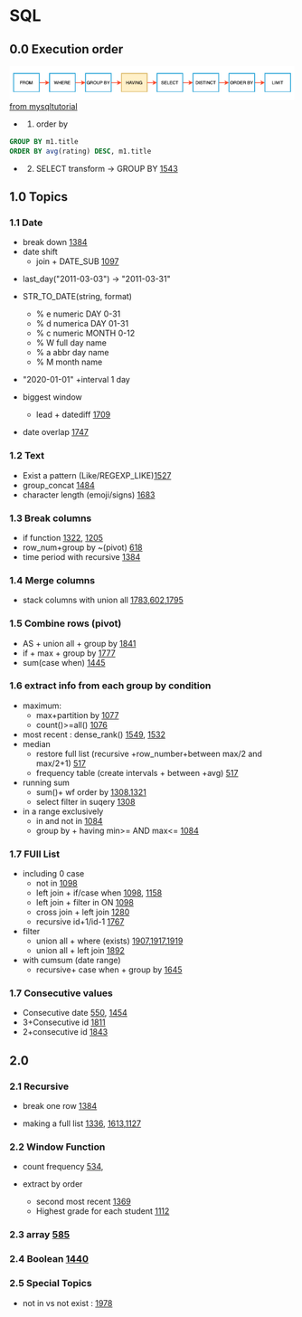 # SQL

## 0.0 Execution order

![](pics/order.png)
[from mysqltutorial](https://www.mysqltutorial.org/mysql-having.aspx)

* 1. order by
``` sql
GROUP BY m1.title
ORDER BY avg(rating) DESC, m1.title
```

* 2. SELECT transform -> GROUP BY [1543](1301-1700/1543.Fix_product_name_format.sql)


## 1.0 Topics
### 1.1 Date
* break down [1384](1301-1700/1384Total_sales_amount_by_year.sql)
* date shift
  + join + DATE_SUB [1097](1001-1300/1097.Game_play_analysi_V.sql)
+ last_day("2011-03-03") -> "2011-03-31"
+ STR_TO_DATE(string, format)
  + % e numeric DAY 0-31
  + % d numerica DAY 01-31
  + % c numeric MONTH 0-12
  + % W full day name
  + % a abbr day name
  + % M month name
+ "2020-01-01" +interval 1 day

+ biggest window
  + lead + datediff [1709](1701-2000/1709.Biggest_window_between_visits.sql)
+ date overlap [1747](1701-2000/1747.Leeflex_banned_accounts.sql)

### 1.2 Text
  + Exist a pattern (Like/REGEXP_LIKE)[1527](1301-1700/1527.Patients_with_a_condition.sql)
  + group_concat [1484](1301-1700/1494.Group_sold_by_products_by_the_date.sql)
  + character length (emoji/signs) [1683](1301-1700/1683.Invalid_tweets.sql)

### 1.3 Break columns
  + if function [1322](1301-1700/1322.Ads_performance.sql), [1205](1001-1300/1205.Monthly_transction_ii.sql)
  + row_num+group by ~(pivot) [618](100-1000/618.Students_report_by_geography.sql)
  + time period with recursive [1384](1301-1700/1384Total_sales_amount_by_year.sql)

### 1.4 Merge columns
  + stack columns with union all [1783](1301-1700/1783.Grand_Slam_Titles.sql),[602](100-1000/602.Friend_request_ii_who_has_the_most_freiends.sql),[1795](1701-2000/1795.Rearrange_products_table.sql)


### 1.5 Combine rows (pivot)
  + AS + union all + group by [1841](1701-2000/1841.League_statistics.sql)
  + if + max + group by [1777](1701-2000/1777.Product_price_for_each_store.sql)
  + sum(case when) [1445](1301-1700/1445.Apples_oranges.sql)

### 1.6 extract info from each group by condition
  + maximum:
    + max+partition by [1077](1001-1300/1077.Project_employee_ii.sql)
    + count()>=all() [1076](1001-1300/1076.Project_employee_ii.sql)
  + most recent : dense_rank() [1549](1301-1700/1549.The_most_recent_orders_for_each_product.sql), [1532](1301-1700/1532.The_most_recent_three_orders.sql)
  + median
    + restore full list (recursive +row_number+between max/2 and max/2+1) [517](100-1000/571.Find_median_given_frequency_of_numbers.sql)
    + frequency table (create intervals + between +avg) [517](100-1000/571.Find_median_given_frequency_of_numbers.sql)
  + running sum
    + sum()+ wf order by [1308](1301-1700/1308.Running_total_for_different_genders.sql),[1321](1301-1700/1321.Restaurant_growth.sql)
    + select filter in suqery [1308](1301-1700/1308.Running_total_for_different_genders.sql)
  + in a range exclusively
    + in and not in [1084](1001-1300/1084.Sales_analysis_iii.sql)
    + group by + having min>= AND max<= [1084](1001-1300/1084.Sales_analysis_iii.sql)
### 1.7 FUll List
  + including 0 case
    + not in [1098](1001-1300/1098.Unpopular_books.sql)
    + left join + if/case when [1098](1001-1300/1098.Unpopular_books.sql), [1158](1001-1300/1158.Market_analysis_i.sql)
    + left join + filter in ON [1098](1001-1300/1098.Unpopular_books.sql)
    + cross join + left join [1280](1001-1300/1280.Students_and_examinations.sql)
    + recursive id+1/id-1 [1767](1701-2000/1767.Find_the_subtask_that_did_not_execute.sql)
  + filter
    + union all + where (exists) [1907](1701-2000/1907.Count_salary_categories.sql),[1917](1701-2000/1917.Leetcodify_friends_recommendations.sql),[1919](1701-2000/1919.Leetcodify_similar_friends.sql)
    + union all + left join [1892]()
  + with cumsum (date range)
    + recursive+ case when + group by [1645](1301-1700/1645.Hopper_company_queries_ii.sql)


### 1.7 Consecutive values
  +  Consecutive date [550](100-1000/550.Game_play_analysis_IV.sql), [1454](1301-1700/1454.Active_users.sql)
  +  3+Consecutive id [1811](1701-2000/1811.Find_interview_candidates.sql)
  +  2+consecutive id [1843](1701-2000/1843.Suspicious_bank_accounts.sql)



## 2.0
### 2.1 Recursive
* break one row [1384](1301-1700/1384Total_sales_amount_by_year.sql)

* making a full list [1336](1301-1700/1336.Number_of_trans.sql), [1613](1301-1700/1613.Find_the_missing_ids.sql),[1127](1001-1300/1127.User_purcahse_platform.sql)

### 2.2 Window Function

* count frequency [534](100-1000/534Game_play_analysis.sql),

* extract by order
  + second most recent [1369](1301-1700/1369.Get_the_second_most_recent_activity.sql)
  + Highest grade for each student [1112](1001-1300/1112Highest_grade_for_each_student.sql)

### 2.3 array [585](100-1000/585.Investment_in_2016.sql)

### 2.4 Boolean [1440](1301-1700/1440.Evaluate_boolean_expression.sql)

### 2.5 Special Topics
  + not in vs not exist : [1978](1701-2000/1978.Employees_whose_manager_left_the_company.sql)

